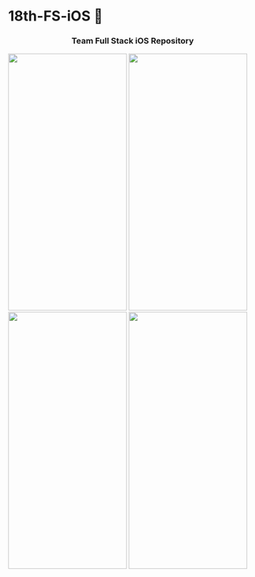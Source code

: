 # 18th-FS-iOS :apple:

<h3 align="center"> Team  Full Stack iOS Repository</h3>

<img src="https://user-images.githubusercontent.com/41604678/147725421-89384a16-d810-47f3-a816-949a68853f7e.jpg" width="240" height="520"> <img src="https://user-images.githubusercontent.com/41604678/147725918-2667f5c9-1356-4eed-95a5-203acbd16468.png" width="240" height="520"> 
<img src="https://user-images.githubusercontent.com/41604678/147725479-11c9747b-be31-41c4-accb-dc783c3a2730.png" width="240" height="520"> <img src="https://user-images.githubusercontent.com/41604678/147725484-4604c3c6-92e7-4393-acba-f2d1a3f6a510.png" width="240" height="520">

